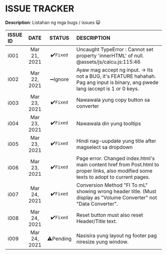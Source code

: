 # ISSUE TRACKER

**Description**:  Listahan ng mga bugs / issues 😺

ISSUE ID   |DATE           |STATUS	   |DESCRIPTION
:----------|:-------------:|:---------:|:----------
i001	     |Mar 21, 2021   |✔️`Fixed`  |Uncaught TypeError : Cannot set property 'innerHTML' of null. @assets/js/calcu.js:115:46
i002       |Mar 22, 2021   |➖Ignore   |Ayaw mag accept ng input. -> Its not a BUG, it's FEATURE hahahah. Pag ang input is binary, ang pwede lang iaccept is 1 or 0 keys. 
i003       |Mar 23, 2021   |✔️`Fixed`  |Nawawala yung copy button sa converter 
i004       |Mar 23, 2021   |✔️`Fixed`  |Nawawala din yung tooltips
i005       |Mar 23, 2021   |✔️`Fixed`  |Hindi nag-uupdate yung title after magselect sa dropdown
i006       |Mar 23, 2021   |✔️`Fixed`  |Page error. Changed index.html's main content href from Post.html to proper links, also modified some texts to adopt to current pages.
i007       |Mar 24, 2021   |✔️`Fixed`  |Conversion Method "Fl To mL" showing wrong header title. (Must display as "Volume Converter" not "Data Converter".
i008       |Mar 24, 2021   |✔️`Fixed`  |Reset button must also reset Header/Title text.
i009       |Mar 24, 2021   |⚠️Pending  |Nasisira yung layout ng footer pag niresize yung window.

